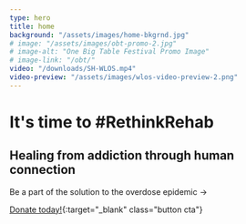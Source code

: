 ```yaml
---
type: hero
title: home
background: "/assets/images/home-bkgrnd.jpg"
# image: "/assets/images/obt-promo-2.jpg"
# image-alt: "One Big Table Festival Promo Image"
# image-link: "/obt/"
video: "/downloads/SH-WLOS.mp4"
video-preview: "/assets/images/wlos-video-preview-2.png"
---
```


# It's time to <span class="emphasized-header">#RethinkRehab</span>

## Healing from addiction through human connection

Be a part of the solution to the overdose epidemic &rarr;

[Donate today!](https://secure.givelively.org/donate/seekhealing){:target="_blank" class="button cta"}